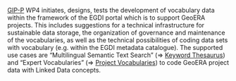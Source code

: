 [GIP-P](https://geoera.eu/projects/gip-p/) WP4 initiates, designs, tests the development of vocabulary data within the framework of the EGDI portal which is to support GeoERA projects. This includes suggestions for a technical infrastructure for sustainable data storage, the organization of governance and maintenance of the vocabularies, as well as the technical possibilities of coding data sets with vocabulary (e.g. within the EGDI metadata catalogue). The supported use cases are “Multilingual Semantic Text Search” (=> [Keyword Thesaurus](https://github.com/GeoEra-GIP/WP4-Semantics/tree/master/Keyword%20Thesaurus)) and “Expert Vocabularies” (=> [Project Vocabularies](https://github.com/GeoEra-GIP/WP4-Semantics/tree/master/Project%20Vocabularies)) to code GeoERA project data with Linked Data concepts.